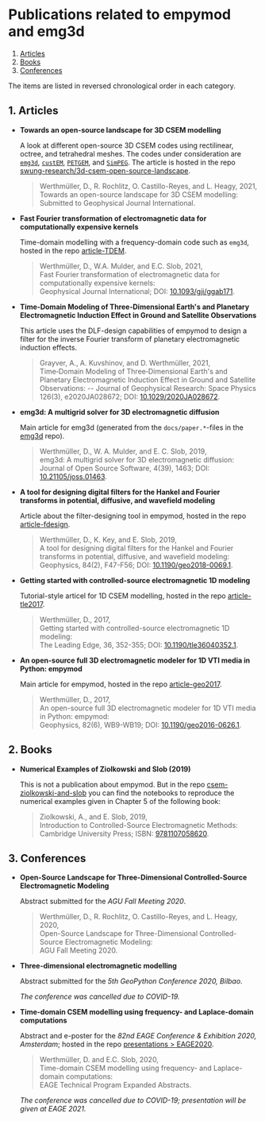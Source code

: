 # Publications related to empymod and emg3d

1. [Articles](#user-content-1-articles)
2. [Books](#user-content-2-books)
3. [Conferences](#user-content-3-conferences)

The items are listed in reversed chronological order in each category.


## 1. Articles


- **Towards an open-source landscape for 3D CSEM modelling**

  A look at different open-source 3D CSEM codes using rectilinear, octree, and
  tetrahedral meshes. The codes under consideration are
  [``emg3d``](https://emsig.github.io/),
  [``custEM``](https://gitlab.com/Rochlitz.R/custEM),
  [``PETGEM``](http://petgem.bsc.es/),
  and [``SimPEG``](https://simpeg.xyz/). The article is hosted in the repo
  [swung-research/3d-csem-open-source-landscape](https://github.com/swung-research/3d-csem-open-source-landscape).

  > Werthmüller, D., R. Rochlitz, O. Castillo-Reyes, and L. Heagy, 2021,  
  > Towards an open-source landscape for 3D CSEM modelling:  
  > Submitted to Geophysical Journal International.


- **Fast Fourier transformation of electromagnetic data for computationally expensive kernels**

  Time-domain modelling with a frequency-domain code such as ``emg3d``, hosted in
  the repo [article-TDEM](https://github.com/emsig/article-TDEM).

  > Werthmüller, D., W.A. Mulder, and E.C. Slob, 2021,  
  > Fast Fourier transformation of electromagnetic data for computationally expensive kernels:  
  > Geophysical Journal International;
  > DOI: [10.1093/gji/ggab171](http://doi.org/10.1093/gji/ggab171).


- **Time‐Domain Modeling of Three‐Dimensional Earth's and Planetary Electromagnetic Induction Effect in Ground and Satellite Observations**

  This article uses the DLF-design capabilities of empymod to design a filter
  for the inverse Fourier transform of planetary electromagnetic induction
  effects.

  > Grayver, A., A. Kuvshinov, and D. Werthmüller, 2021,  
  > Time‐Domain Modeling of Three‐Dimensional Earth's and Planetary Electromagnetic Induction Effect in Ground and Satellite Observations: --
  > Journal of Geophysical Research: Space Physics 126(3), e2020JA028672;
  > DOI: [10.1029/2020JA028672](http://doi.org/10.1029/2020JA028672).


- **emg3d: A multigrid solver for 3D electromagnetic diffusion**

  Main article for emg3d (generated from the ``docs/paper.*``-files in the
  [emg3d](https://github.com/emsig/emg3d) repo).

  > Werthmüller, D., W. A. Mulder, and E. C. Slob, 2019,  
  > emg3d: A multigrid solver for 3D electromagnetic diffusion:  
  > Journal of Open Source Software, 4(39), 1463;
  > DOI: [10.21105/joss.01463](http://doi.org/10.21105/joss.01463).


- **A tool for designing digital filters for the Hankel and Fourier transforms in potential, diffusive, and wavefield modeling**

  Article about the filter-designing tool in empymod, hosted in the repo
  [article-fdesign](https://github.com/emsig/article-fdesign).

  > Werthmüller, D., K. Key, and E. Slob, 2019,  
  > A tool for designing digital filters for the Hankel and Fourier transforms in
  > potential, diffusive, and wavefield modeling:  
  > Geophysics, 84(2), F47-F56;
  > DOI: [10.1190/geo2018-0069.1](http://doi.org/10.1190/geo2018-0069.1).


- **Getting started with controlled-source electromagnetic 1D modeling**

  Tutorial-style articel for 1D CSEM modelling, hosted in the repo
  [article-tle2017](https://github.com/emsig/article-tle2017).

  > Werthmüller, D., 2017,  
  > Getting started with controlled-source electromagnetic 1D modeling:  
  > The Leading Edge, 36, 352-355;
  > DOI: [10.1190/tle36040352.1](http://dx.doi.org/10.1190/tle36040352.1).


- **An open-source full 3D electromagnetic modeler for 1D VTI media in Python: empymod**

  Main article for empymod, hosted in the repo
  [article-geo2017](https://github.com/emsig/article-geo2017).

  > Werthmüller, D., 2017,  
  > An open-source full 3D electromagnetic modeler for 1D VTI media in Python: empymod:  
  > Geophysics, 82(6), WB9-WB19;
  > DOI: [10.1190/geo2016-0626.1](http://doi.org/10.1190/geo2016-0626.1).


## 2. Books

- **Numerical Examples of Ziolkowski and Slob (2019)**

  This is not a publication about empymod. But in the repo
  [csem-ziolkowski-and-slob](https://github.com/emsig/csem-ziolkowski-and-slob)
  you can find the notebooks to reproduce the numerical examples given in Chapter
  5 of the following book:

  > Ziolkowski, A., and E. Slob, 2019,  
  > Introduction to Controlled-Source Electromagnetic Methods:  
  > Cambridge University Press;
  > ISBN: [9781107058620](https://www.cambridge.org/9781107058620).


## 3. Conferences

- **Open-Source Landscape for Three-Dimensional Controlled-Source Electromagnetic Modeling**

  Abstract submitted for the *AGU Fall Meeting 2020*.

  > Werthmüller, D., R. Rochlitz, O. Castillo-Reyes, and L. Heagy, 2020,  
  > Open-Source Landscape for Three-Dimensional Controlled-Source Electromagnetic Modeling:  
  > AGU Fall Meeting 2020.


- **Three-dimensional electromagnetic modelling**

  Abstract submitted for the *5th GeoPython Conference 2020, Bilbao*.

  *The conference was cancelled due to COVID-19.*


- **Time-domain CSEM modelling using frequency- and Laplace-domain computations**

  Abstract and e-poster for the *82nd EAGE Conference & Exhibition 2020,
  Amsterdam*; hosted in the repo
  [presentations > EAGE2020](https://github.com/emsig/presentations/tree/master/EAGE2020).

  > Werthmüller, D. and E.C. Slob, 2020,  
  > Time-domain CSEM modelling using frequency- and Laplace-domain computations:  
  > EAGE Technical Program Expanded Abstracts.

  *The conference was cancelled due to COVID-19; presentation will be given at EAGE 2021.*
